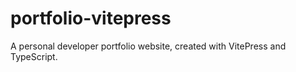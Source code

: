 # portfolio-vitepress

A personal developer portfolio website, created with VitePress and TypeScript.
